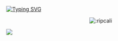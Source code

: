 [![Typing SVG](https://readme-typing-svg.herokuapp.com?font=Poppins&pause=1000&color=F7E0E0&width=435&lines=hi+there;Web+developer+who+won't+change+the+world;Currently+learning+Python+%26+TS.;x_x)](https://git.io/typing-svg)


<p align="center">

  
  
  </a>
</p>

<p align="center">


</p>



<p align="center"><img src="https://count.getloli.com/get/@:ripcali" alt=":ripcali" /></p>


<a href="https://github.com/am9ri"><img src="https://github-readme-stats.vercel.app/api?username=am9ri&bg_color=30,000,000&title_color=fff&text_color=fff"></img></a>

